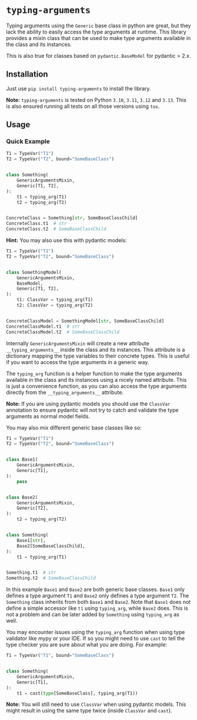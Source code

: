 # `typing-arguments`

Typing arguments using the `Generic` base class in python are great, but they lack the ability to
easily access the type arguments at runtime. This library provides a mixin class that can be used
to make type arguments available in the class and its instances.

This is also true for classes based on `pydantic.BaseModel` for pydantic > 2.x.

## Installation

Just use `pip install typing-arguments` to install the library.

**Note:** `typing-arguments` is tested on Python `3.10`, `3.11`, `3.12` and `3.13`. This is also ensured running
all tests on all those versions using `tox`.

## Usage

### Quick Example

```python
T1 = TypeVar("T1")
T2 = TypeVar("T2", bound="SomeBaseClass")


class Something(
    GenericArgumentsMixin,
    Generic[T1, T2],
):
    t1 = typing_arg(T1)
    t2 = typing_arg(T2)


ConcreteClass = Something[str, SomeBaseClassChild]
ConcreteClass.t1  # str
ConcreteClass.t2  # SomeBaseClassChild
```

**Hint:** You may also use this with pydantic models:

```python
T1 = TypeVar("T1")
T2 = TypeVar("T2", bound="SomeBaseClass")


class SomethingModel(
    GenericArgumentsMixin,
    BaseModel,
    Generic[T1, T2],
):
    t1: ClassVar = typing_arg(T1)
    t2: ClassVar = typing_arg(T2)


ConcreteClassModel = SomethingModel[str, SomeBaseClassChild]
ConcreteClassModel.t1  # str
ConcreteClassModel.t2  # SomeBaseClassChild
```

Internally `GenericArgumentsMixin` will create a new attribute `__typing_arguments__`
inside the class and its instances. This attribute is a dictionary mapping the type
variables to their concrete types. This is useful if you want to access the type
arguments in a generic way.

The `typing_arg` function is a helper function to make the type arguments available
in the class and its instances using a nicely named attribute. This is just a
convenience function, as you can also access the type arguments directly from the
`__typing_arguments__` attribute.

**Note:** If you are using pydantic models you should use the `ClassVar` annotation
to ensure pydantic will not try to catch and validate the type arguments as normal
model fields.

You may also mix different generic base classes like so:

```python
T1 = TypeVar("T1")
T2 = TypeVar("T2", bound="SomeBaseClass")


class Base1(
    GenericArgumentsMixin,
    Generic[T1],
):
    pass


class Base2(
    GenericArgumentsMixin,
    Generic[T2],
):
    t2 = typing_arg(T2)


class Something(
    Base1[str],
    Base2[SomeBaseClassChild],
):
    t1 = typing_arg(T1)


Something.t1  # str
Something.t2  # SomeBaseClassChild
```

In this example `Base1` and `Base2` are both generic base classes. `Base1` only
defines a type argument `T1` and `Base2` only defines a type argument `T2`. The
`Something` class inherits from both `Base1` and `Base2`. Note that `Base1` does
not define a simple accessor like `t1` using `typing_arg`, while `Base2` does. This
is not a problem and can be later added by `Something` using `typing_arg` as well.

You may encounter issues using the `typing_arg` function when using type validator
like mypy or your IDE. If so you might need to use `cast` to tell the type checker
you are sure about what you are doing. For example:

```python
T1 = TypeVar("T1", bound="SomeBaseClass")


class Something(
    GenericArgumentsMixin,
    Generic[T1],
):
    t1 = cast(type[SomeBaseClass], typing_arg(T1))
```

**Note:** You will still need to use `ClassVar` when using pydantic models. This
might result in using the same type twice (inside `ClassVar` and `cast`).